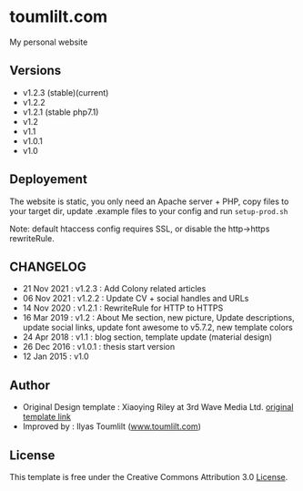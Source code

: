 # toumlilt.com

My personal website

## Versions

- v1.2.3 (stable)(current)
- v1.2.2
- v1.2.1 (stable php7.1)
- v1.2
- v1.1
- v1.0.1
- v1.0

## Deployement

The website is static, you only need an Apache server + PHP, copy files to your target dir, update .example files to your config and run `setup-prod.sh`

Note: default htaccess config requires SSL, or disable the http->https rewriteRule.

## CHANGELOG

- 21 Nov 2021 : v1.2.3 : Add Colony related articles
- 06 Nov 2021 : v1.2.2 : Update CV + social handles and URLs
- 14 Nov 2020 : v1.2.1 : RewriteRule for HTTP to HTTPS
- 16 Mar 2019 : v1.2 : About Me section, new picture, Update descriptions, update social links, update font awesome to v5.7.2, new template colors
- 24 Apr 2018 : v1.1 : blog section, template update (material design)
- 26 Dec 2016 : v1.0.1 : thesis start version
- 12 Jan 2015 : v1.0

## Author

- Original Design template : Xiaoying Riley at 3rd Wave Media Ltd. [original template link](http://themes.3rdwavemedia.com/)
- Improved by : Ilyas Toumlilt (www.toumlilt.com)

## License

This template is free under the Creative Commons Attribution 3.0 [License](https://creativecommons.org/licenses/by/3.0/).
